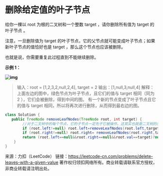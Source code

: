 #  删除给定值的叶子节点

给你一棵以 root 为根的二叉树和一个整数 target ，请你删除所有值为 target 的 叶子节点 。

注意，一旦删除值为 target 的叶子节点，它的父节点就可能变成叶子节点；如果新叶子节点的值恰好也是 target ，那么这个节点也应该被删除。

也就是说，你需要重复此过程直到不能继续删除。



**示例 1：**

**![img](https://assets.leetcode-cn.com/aliyun-lc-upload/uploads/2020/01/16/sample_1_1684.png)**

>输入：root = [1,2,3,2,null,2,4], target = 2
>输出：[1,null,3,null,4]
>解释：
>上面左边的图中，绿色节点为叶子节点，且它们的值与 target 相同（同为 2 ），它们会被删除，得到中间的图。
>有一个新的节点变成了叶子节点且它的值与 target 相同，所以将再次进行删除，从而得到最右边的图。



```java
class Solution {
   public TreeNode removeLeafNodes(TreeNode root, int target) {
        //对于二叉树中的每个节点，它的子节点一定先于它被操作。这其实也就是二叉树的后序遍历。
        if (root.left!=null) root.left=removeLeafNodes(root.left,target);
        if (root.right!=null) root.right= removeLeafNodes(root.right,target);
        return (root.left==null&&root.right==null&&root.val==target)?null:root;
    }
}
```









来源：力扣（LeetCode）
链接：https://leetcode-cn.com/problems/delete-leaves-with-a-given-value
著作权归领扣网络所有。商业转载请联系官方授权，非商业转载请注明出处。

